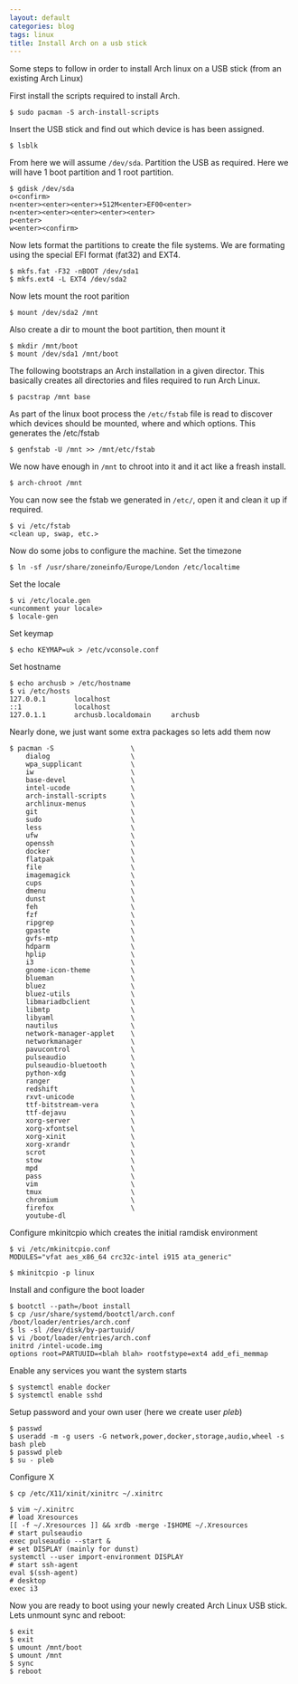 ```yaml
---
layout: default
categories: blog
tags: linux
title: Install Arch on a usb stick
---
```

Some steps to follow in order to install Arch linux on a USB stick (from an existing Arch Linux)

First install the scripts required to install Arch.

    $ sudo pacman -S arch-install-scripts

Insert the USB stick and find out which device is has been assigned.

    $ lsblk

From here we will assume `/dev/sda`.
Partition the USB as required. Here we will have 1 boot partition and 1 root partition.

    $ gdisk /dev/sda
    o<confirm>
    n<enter><enter><enter>+512M<enter>EF00<enter>
    n<enter><enter><enter><enter><enter>
    p<enter>
    w<enter><confirm>

Now lets format the partitions to create the file systems. We are formating using the
special EFI format (fat32) and EXT4.

    $ mkfs.fat -F32 -nBOOT /dev/sda1
    $ mkfs.ext4 -L EXT4 /dev/sda2

Now lets mount the root parition

    $ mount /dev/sda2 /mnt

Also create a dir to mount the boot partition, then mount it

    $ mkdir /mnt/boot
    $ mount /dev/sda1 /mnt/boot

The following bootstraps an Arch installation in a given director. This basically
creates all directories and files required to run Arch Linux.

    $ pacstrap /mnt base

As part of the linux boot process the `/etc/fstab` file is read to discover which
devices should be mounted, where and which options. This generates the /etc/fstab

    $ genfstab -U /mnt >> /mnt/etc/fstab

We now have enough in `/mnt` to chroot into it and it act like a freash install.

    $ arch-chroot /mnt

You can now see the fstab we generated in `/etc/`, open it and clean it up if required.

    $ vi /etc/fstab
    <clean up, swap, etc.>

Now do some jobs to configure the machine.
Set the timezone

    $ ln -sf /usr/share/zoneinfo/Europe/London /etc/localtime

Set the locale

    $ vi /etc/locale.gen
    <uncomment your locale>
    $ locale-gen

Set keymap

    $ echo KEYMAP=uk > /etc/vconsole.conf

Set hostname

    $ echo archusb > /etc/hostname
    $ vi /etc/hosts
    127.0.0.1       localhost
    ::1             localhost
    127.0.1.1       archusb.localdomain     archusb

Nearly done, we just want some extra packages so lets add them now

    $ pacman -S                   \
        dialog                    \
        wpa_supplicant            \
        iw                        \
        base-devel                \
        intel-ucode               \
        arch-install-scripts      \
        archlinux-menus           \
        git                       \
        sudo                      \
        less                      \
        ufw                       \
        openssh                   \
        docker                    \
        flatpak                   \
        file                      \
        imagemagick               \
        cups                      \
        dmenu                     \
        dunst                     \
        feh                       \
        fzf                       \
        ripgrep                   \
        gpaste                    \
        gvfs-mtp                  \
        hdparm                    \
        hplip                     \
        i3                        \
        gnome-icon-theme          \
        blueman                   \
        bluez                     \
        bluez-utils               \
        libmariadbclient          \
        libmtp                    \
        libyaml                   \
        nautilus                  \
        network-manager-applet    \
        networkmanager            \
        pavucontrol               \
        pulseaudio                \
        pulseaudio-bluetooth      \
        python-xdg                \
        ranger                    \
        redshift                  \
        rxvt-unicode              \
        ttf-bitstream-vera        \
        ttf-dejavu                \
        xorg-server               \
        xorg-xfontsel             \
        xorg-xinit                \
        xorg-xrandr               \
        scrot                     \
        stow                      \
        mpd                       \
        pass                      \
        vim                       \
        tmux                      \
        chromium                  \
        firefox                   \
        youtube-dl

Configure mkinitcpio which creates the initial ramdisk environment

    $ vi /etc/mkinitcpio.conf
    MODULES="vfat aes_x86_64 crc32c-intel i915 ata_generic"

    $ mkinitcpio -p linux

Install and configure the boot loader

    $ bootctl --path=/boot install
    $ cp /usr/share/systemd/bootctl/arch.conf /boot/loader/entries/arch.conf
    $ ls -sl /dev/disk/by-partuuid/
    $ vi /boot/loader/entries/arch.conf
    initrd /intel-ucode.img
    options root=PARTUUID=<blah blah> rootfstype=ext4 add_efi_memmap

Enable any services you want the system starts

    $ systemctl enable docker
    $ systemctl enable sshd

Setup password and your own user (here we create user *pleb*)

    $ passwd
    $ useradd -m -g users -G network,power,docker,storage,audio,wheel -s bash pleb
    $ passwd pleb
    $ su - pleb

Configure X

    $ cp /etc/X11/xinit/xinitrc ~/.xinitrc

    $ vim ~/.xinitrc
    # load Xresources
    [[ -f ~/.Xresources ]] && xrdb -merge -I$HOME ~/.Xresources
    # start pulseaudio
    exec pulseaudio --start &
    # set DISPLAY (mainly for dunst)
    systemctl --user import-environment DISPLAY
    # start ssh-agent
    eval $(ssh-agent)
    # desktop
    exec i3

Now you are ready to boot using your newly created Arch Linux USB stick. Lets unmount
sync and reboot:

    $ exit
    $ exit
    $ umount /mnt/boot
    $ umount /mnt
    $ sync
    $ reboot

